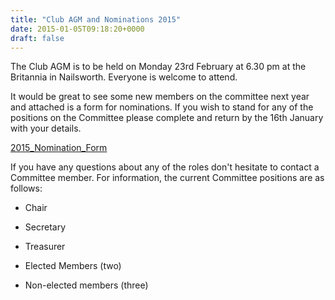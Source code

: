 ```yaml
---
title: "Club AGM and Nominations 2015"
date: 2015-01-05T09:18:20+0000
draft: false
---
```

The Club AGM is to be held on Monday 23rd February at 6.30 pm at the Britannia in Nailsworth. Everyone is welcome to attend.



It would be great to see some new members on the committee next year and attached is a form for nominations. If you wish to stand for any of the positions on the Committee please complete and return by the 16th January with your details.

[2015_Nomination_Form](/images/2015/01/2015_nomination_form.doc)


If you have any questions about any of the roles don't hesitate to contact a Committee member. For information, the current Committee positions are as follows:



- Chair

- Secretary

- Treasurer

- Elected Members (two)

- Non-elected members (three)


